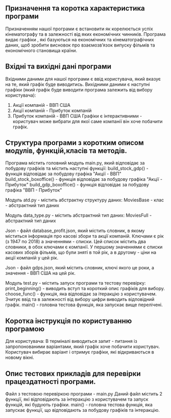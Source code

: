 Призначення та коротка характеристика програми
----------------------------------------------
Призначенням нашої програми є встановити як корелюється успіх кінематографу
та в залежності від яких економічних чинників.
Програма видає графіки , які базуються на економічних та кінематографічних даних,
щоб зробити висновок про взаємозв’язок випуску фільмів та економічного становища країни.

Вхідні та вихідні дані програми
----------------------------------------------
Вхідними даними для нашої програми є ввід користувача, який вказує на те, який графік
буде виводитись.
Вихідними даними є наступні графіки (який графік буде виводити програма залежить від вибору користувача):
1) Акції компаній - ВВП США
2) Акції компаній - Прибуток компаній
3) Прибуток компаній - ВВП США
Графіки є інтерактивними - користувач може вибрати для якої саме компанії він хоче побачити графік.

Структура програми з коротким описом модулів, функцій,класів та методів.
----------------------------------------------
Програма містить головний модуль main.py, який відповідає за побудову графіків
та містить наступні функції:
build_stock_gdp() - функція відповідає за побудову графіка "Акції - ВВП"
build_stock_boxoffice() - функція відповідає за побудову графіка "Акції - Прибуток"
build_gdp_boxoffice() - функція відповідає за побудову графіка "ВВП - Прибуток"

Модуль atd.py - містить абстрактну структуру даних:
MoviesBase - клас - абстрактний тип даних

Модуль data_type.py - містить абстрактний тип даних:
MoviesFull - абстрактний тип даних

Json - файл database_profit.json, який містить словник, в якому міститься інформація
про касові збори та акції компаній. Ключами є рік (з 1947 по 2018) а значеннями -
списки. Цей список містить два словники, в обох ключами є компанії. У першому
значеннями є списки касових зборів фільмів, що були зняті в той рік, а в другому -
ціни на акції компаній у цей рік.

Json - файл gdps.json, який містить словник, ключі якого це роки, а значення -
ВВП США на цей рік.

Модуль test.py - містить запуск програми та тестову перевірку:
print_beginning() - виводить вступ та короткий опис графіків для вибору.
choose_func() - функція, яка відповідає за ітеракцію з користувачем. Зчитує ввід
та в залежності від вибору цифри виводить відповідний графік.
main() - головна тестова функція, яка запускає вище перелічені.



Коротка інструкція по користуванню програмою
----------------------------------------------
Для користувача:
В терміналі виводиться запит - питання із запропонованими варіантами, який графік
хоче побачити користувач.
Користувач вибирає варіант і отримує графіки, які відкриваються в новому вікні.


Опис тестових прикладів для перевірки працездатності програми.
----------------------------------------------
Файл з тестовою перевіркою програми - main.py
Даний файл містить 2 функції, які відповідають за інтеракцію з користувачем та запуск функцій, які будують графіки.
main() - головна тестова функція, яка запускає функції, що відповідають за побудову графіків
та інтеракцію.
